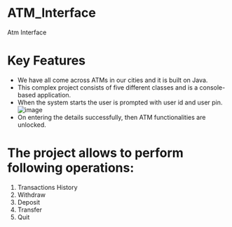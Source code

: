 # ATM_Interface
Atm Interface

# Key Features
* We have all come across ATMs in our cities and it is built on Java.
* This complex project consists of five different classes and is a console-based application.
* When the system starts the user is prompted with user id and user pin.
  ![image](https://github.com/Pvamsi02/ATM_Interface/assets/112920388/178094f8-bd26-4f9e-8d96-17a080e88616)
* On entering the details successfully, then ATM functionalities are unlocked.
  
# The project allows to perform following operations:
  1. Transactions History
  2. Withdraw
  3. Deposit
  4. Transfer
  5. Quit
